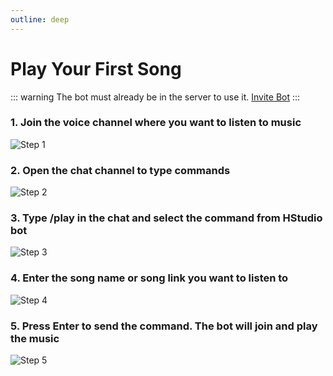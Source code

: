```yaml
---
outline: deep
---
```


# Play Your First Song

::: warning
The bot must already be in the server to use it. [Invite Bot](./invite-bot.md)
:::

### 1. Join the voice channel where you want to listen to music

![Step 1](../../assets/start-listening-1.png)

### 2. Open the chat channel to type commands

![Step 2](../../assets/start-listening-2.png)

### 3. Type /play in the chat and select the command from HStudio bot

![Step 3](../../assets/start-listening-3.png)

### 4. Enter the song name or song link you want to listen to

![Step 4](../../assets/start-listening-4.png)

### 5. Press Enter to send the command. The bot will join and play the music

![Step 5](../../assets/start-listening-5.png)
